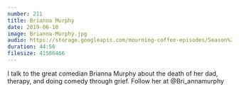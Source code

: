 ```yaml
---
number: 211
title: Brianna Murphy
date: 2019-06-10
image: Brianna-Murphy.jpg
audio: https://storage.googleapis.com/mourning-coffee-episodes/Season%202/Brianna%20Murphy%20Final.mp3
duration: 44:56
filesize: 41586466
---
```


I talk to the great comedian Brianna Murphy about the death of her dad, therapy, and doing comedy 
through grief. Follow her at @Bri_annamurphy
